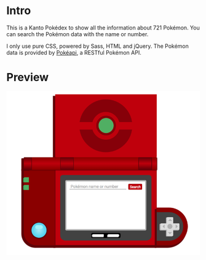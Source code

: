 # Intro
This is a Kanto Pokédex to show all the information about 721 Pokémon. You can search the Pokémon data with the name or number.

I only use pure CSS, powered by Sass, HTML and jQuery. The Pokémon data is provided by [Pokéapi](https://pokeapi.co/), a RESTful Pokémon API.

# Preview
 ![alt tag](https://github.com/syphire/pokedex/blob/master/preview.png)
